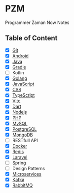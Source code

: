 # PZM

Programmer Zaman Now Notes

## Table of Content

- [x] [Git](Git)
- [x] [Android](Android)
- [x] [Java](Java)
- [x] [Gradle](Gradle)
- [ ] Kotlin
- [x] [Golang](Golang)
- [x] [JavaScript](JavaScript)
- [x] [CSS](CSS)
- [x] [TypeScript](TypeScript)
- [x] [Vite](Vite)
- [x] [Dart](Dart)
- [x] [Nodejs](Nodejs)
- [x] [PHP](PHP)
- [x] [MySQL](MySQL)
- [x] [PostgreSQL](PostgreSQL)
- [x] [MongoDB](MongoDB)
- [ ] RESTfull API
- [x] [Docker](Docker)
- [x] [Redis](Redis)
- [x] [Laravel](Laravel)
- [ ] Spring
- [ ] Design Patterns
- [x] [Microservices](Microservices)
- [x] [Kafka](Kafka)
- [x] [RabbitMQ](RabbitMQ)
